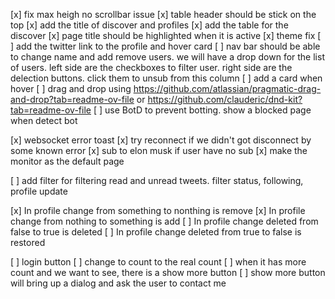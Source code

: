 [x] fix max heigh no scrollbar issue
[x] table header should be stick on the top
[x] add the title of discover and profiles
[x] add the table for the discover
[x] page title should be highlighted when it is active
[x] theme fix
[ ] add the twitter link to the profile and hover card
[ ] nav bar should be able to change name and add remove users. we will have a drop down for the list of users. left side are the checkboxes to filter user. right side are the delection buttons. click them to unsub from this column
[ ] add a card when hover
[ ] drag and drop using https://github.com/atlassian/pragmatic-drag-and-drop?tab=readme-ov-file or  https://github.com/clauderic/dnd-kit?tab=readme-ov-file
[ ] use BotD to prevent botting. show a blocked page when detect bot

[x] websocket error toast
[x] try reconnect if we didn't got disconnect by some known error
[x] sub to elon musk if user have no sub
[x] make the monitor as the default page

[ ] add filter for filtering read and unread tweets. filter status, following, profile update

[x] In profile change from something to nonthing is remove
[x] In profile change from nothing to something is add
[ ] In profile change deleted from false to true is deleted
[ ] In profile change deleted from true to false is restored

[ ] login button
[ ] change to count to the real count
[ ] when it has more count and we want to see, there is a show more button
[ ] show more button will bring up a dialog and ask the user to contact me
